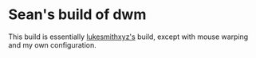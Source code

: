 # Sean's build of dwm

This build is essentially [lukesmithxyz's](https://github.com/lukesmithxyz/dwm)
build, except with mouse warping and my own configuration.
